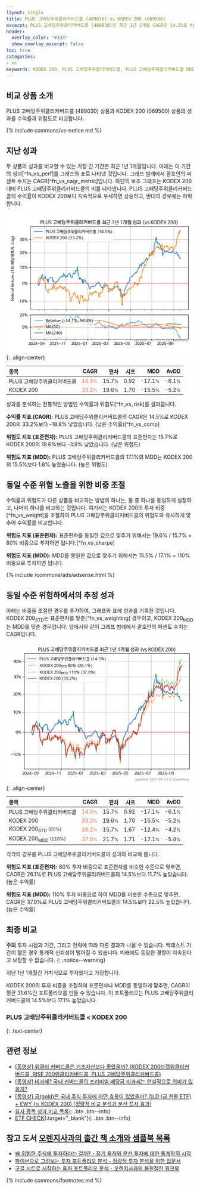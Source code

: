 ```yaml
---
layout: single
title: PLUS 고배당주위클리커버드콜 (489030) vs KODEX 200 (069500)
excerpt: PLUS 고배당주위클리커버드콜 (489030)의 최근 1년 1개월 CAGR은 14.5%로 KODEX 200 (069500)의 33.2%보다 -18.8% 낮았습니다.
header:
  overlay_color: "#333"
  show_overlay_excerpt: false
toc: true
categories:
- vs
keywords: KODEX 200, PLUS 고배당주위클리커버드콜, PLUS 고배당주위클리커버드콜 KODEX 200 비교, 489030, 069500, 489030 489030 비교
---
```


## 비교 상품 소개


PLUS 고배당주위클리커버드콜 (489030) 상품과 KODEX 200 (069500) 상품의 성과를 수익률과 위험도로 비교합니다.





{% include commons/vs-notice.md %}

## 지난 성과

두 상품의 성과를 비교할 수 있는 가장 긴 기간은 최근 1년 1개월입니다. 아래는 이 기간의 성과[^fn_vs_perf]를 그래프와 표로 나타낸 것입니다.
그래프 범례에서 괄호안의 퍼센트 수치는 CAGR[^fn_vs_cagr_metric]입니다.
하단의 보조 그래프는 KODEX 200 대비 PLUS 고배당주위클리커버드콜의 비를 나타냅니다.
PLUS 고배당주위클리커버드콜의 수익률이 KODEX 200보다 지속적으로 우세하면 상승하고, 반대의 경우에는 하락합니다.

![PLUS 고배당주위클리커버드콜](/vs/images/489030-vs-069500_dual.png){: .align-center}

| **종목** | **CAGR** | **편차** | **샤프** | **MDD** | **AvDD** |
| :------------ | ------: | -----------: | -------: | ------: | -------: |
| PLUS 고배당주위클리커버드콜 | <span style="color: tomato">14.5<small>%</small></span> | 15.7<small>%</small> | 0.92 | -17.1<small>%</small> | -6.1<small>%</small> |
| KODEX 200 | <span style="color: tomato">33.2<small>%</small></span> | 19.6<small>%</small> | 1.70 | -15.5<small>%</small> | -5.2<small>%</small> |

<!-- more -->


성과를 분석하는 전통적인 방법인 수익률과 위험도[^fn_vs_risk]를 살펴봅니다.

**수익률 지표 (CAGR):** PLUS 고배당주위클리커버드콜의 CAGR은 14.5%로 KODEX 200의 33.2%보다 -18.8% 낮았습니다. (낮은 수익률)[^fn_vs_comp]

**위험도 지표 (표준편차):** PLUS 고배당주위클리커버드콜의 표준편차는 15.7%로 KODEX 200의 19.6%보다 -3.9% 낮았습니다. (낮은 위험도)

**위험도 지표 (MDD):** PLUS 고배당주위클리커버드콜의 17.1%의 MDD는 KODEX 200의 15.5%보다 1.6% 높았습니다. (높은 위험도)



## 동일 수준 위험 노출을 위한 비중 조절

수익률과 위험도가 다른 상품을 비교하는 방법의 하나는, 둘 중 하나를 동일하게 설정하고, 나머지 하나를 비교하는 것입니다.
여기서는 KODEX 200의 투자 비중[^fn_vs_weight]을 조절하여 PLUS 고배당주위클리커버드콜의 위험도와 유사하게 맞추어 수익률를 비교합니다.

**위험도 지표 (표준편차):** 표준편차를 동일한 값으로 맞추기 위해서는 19.6% / 15.7% = 80% 비중으로 투자하면 됩니다.[^fn_vs_sharpe]

**위험도 지표 (MDD):** MDD를 동일한 값으로 맞추기 위해서는 15.5% / 17.1% = 110% 비중으로 투자하면 됩니다.


{% include /commons/ads/adsense.html %}



## 동일 수준 위험하에서의 추정 성과

아래는 비중을 조절한 경우를 추가하여, 그래프와 표에 성과를 기록한 것입니다.
KODEX 200<sub>STD</sub>는 표준편차를 맞춘[^fn_vs_weighting] 경우이고, KODEX 200<sub>MDD</sub>는 MDD를 맞춘 경우입니다.
앞에서와 같이 그래프 범례에서 괄호안의 퍼센트 수치는 CAGR입니다.


![PLUS 고배당주위클리커버드콜](/vs/images/489030-vs-069500.png){: .align-center}



| **종목** | **CAGR** | **편차** | **샤프** | **MDD** | **AvDD** |
| :------------ | ------: | -----------: | -------: | ------: | -------: |
| PLUS 고배당주위클리커버드콜 | <span style="color: tomato">14.5<small>%</small></span> | 15.7<small>%</small> | 0.92 | -17.1<small>%</small> | -6.1<small>%</small> |
| KODEX 200 | <span style="color: tomato">33.2<small>%</small></span> | 19.6<small>%</small> | 1.70 | -15.5<small>%</small> | -5.2<small>%</small> |
| KODEX 200<sub>STD</sub> <small>(80%)</small> | <span style="color: tomato">26.1<small>%</small></span> | 15.7<small>%</small> | 1.67 | -12.4<small>%</small> | -4.2<small>%</small> |
| KODEX 200<sub>MDD</sub> <small>(110%)</small> | <span style="color: tomato">37.0<small>%</small></span> | 21.7<small>%</small> | 1.71 | -17.1<small>%</small> | -5.8<small>%</small> |



각각의 경우를 PLUS 고배당주위클리커버드콜의 성과와 비교해 봅니다.

**위험도 지표 (표준편차):** 80% 투자 비중으로 표준편차를 비슷한 수준으로 맞추면, CAGR은 26.1%로 PLUS 고배당주위클리커버드콜의 14.5%보다 11.7% 높았습니다. (높은 수익률)

**위험도 지표 (MDD):** 110% 투자 비중으로 하여 MDD를 비슷한 수준으로 맞추면, CAGR은 37.0%로 PLUS 고배당주위클리커버드콜의 14.5%보다 22.5% 높았습니다. (높은 수익률)




## 최종 비교

**주의** 투자 시점과 기간, 그리고 전략에 따라 다른 결과가 나올 수 있습니다. 백테스트 기간이 짧은 경우 통계적 신뢰성이 떨어질 수 있습니다. 미래에도 동일한 경향이 지속된다고 보장할 수 없습니다.
{: .notice--warning}

지난 1년 1개월간 거치식으로 투자했다고 가정합니다.

KODEX 200의 투자 비중을 조절하여 표준편차나 MDD를 동일하게 맞추면, CAGR이 평균 31.6%인 포트폴리오를 만들 수 있습니다.
이 포트폴리오는 PLUS 고배당주위클리커버드콜의 14.5%보다 17.1% 높았습니다.

### PLUS 고배당주위클리커버드콜 &lt; KODEX 200
{: .text-center}


## 관련 정보

- [[동영상] 위클리 커버드콜은 기초자산보다 좋았을까? (KODEX 200타켓위클리커버드콜, RISE 200위클리커버드콜, PLUS 고배당주위클리커버드콜)](https://youtu.be/odqvJ69_dUw)
- [[동영상] 비과세? 국내 커버드콜의 프리미엄 배당금 비과세는 현실적으로 의미가 있을까?](https://youtu.be/i5KJ1_7dWEE)
- [[동영상] 금(gold)은 국내 주식 투자에 어떤 효용이 있었을까? GLD (금 현물 ETF) + EWY (≒ KODEX 200) [정량적 비교 분석과 분산 투자 효과]](https://youtu.be/jvs4wZdM0iA)
- [유사 종목 성과 비교 목록](/vs/){: .btn .btn--info}
- [ETF CHECK](https://www.etfcheck.co.kr/mobile/etpitem/069500/compare?compCode%5B%5D=489030){:target="_blank"}{: .btn .btn--info}


## 참고 도서 [오렌지사과의 출간 책 소개와 샘플북 목록](https://kongdori.tistory.com/691)

- [왜 위험한 주식에 투자하라는 걸까? - 장기 투자와 분산 투자에 대한 통계학적 시각](https://kongdori.tistory.com/421)
- [파이썬으로 그려보는 투자 포트폴리오 분석  - 정량적 투자 분석을 위한 입문서](https://kongdori.tistory.com/643)
- [구글 시트로 시작하는 투자 포트폴리오 분석 - 오렌지사과의 불친절한 워크북](https://kongdori.tistory.com/449)

{% include commons/footnotes.md %}